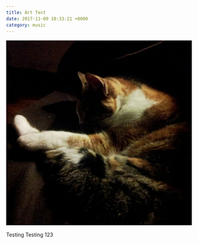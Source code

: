 ```yaml
---
title: Art Test
date: 2017-11-09 10:33:21 +0000
category: music
---
```

![](/uploads/2017/11/09/1419526529752.jpg)

Testing Testing 123